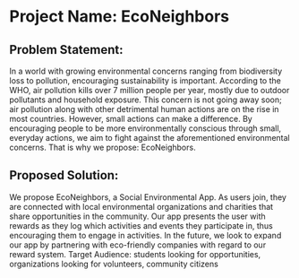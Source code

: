# Project Name: EcoNeighbors

## Problem Statement: 
In a world with growing environmental concerns ranging from biodiversity loss to pollution, encouraging sustainability is important. According to the WHO, air pollution kills over 7 million people per year, mostly due to outdoor pollutants and household exposure. This concern is not going away soon; air pollution along with other detrimental human actions are on the rise in most countries. However, small actions can make a difference. By encouraging people to be more environmentally conscious through small, everyday actions, we aim to fight against the aforementioned environmental concerns. That is why we propose: EcoNeighbors. 

## Proposed Solution: 

We propose EcoNeighbors, a Social Environmental App. As users join, they are connected with local environmental organizations and charities that share opportunities in the community. Our app presents the user with rewards as they log which activities and events they participate in, thus encouraging them to engage in activities. In the future, we look to expand our app by partnering with eco-friendly companies with regard to our reward system.
Target Audience: students looking for opportunities, organizations looking for volunteers, community citizens


